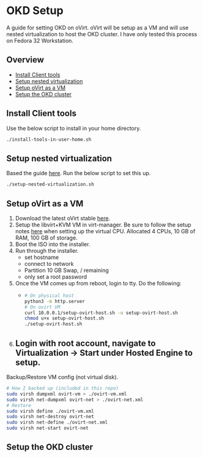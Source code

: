 # OKD Setup
A guide for setting OKD on oVirt. oVirt will be setup as a VM and will use nested virtualization to host the OKD cluster. I have only tested this process on Fedora 32 Workstation.
## Overview
- [Install Client tools](#Install-Client-tools)
- [Setup nested virtualization](#Setup-nested-virtualization)
- [Setup oVirt as a VM](#Setup-oVirt-as-a-VM)
- [Setup the OKD cluster](#Setup-the-OKD-cluster)
## Install Client tools
Use the below script to install in your home directory.
```bash
./install-tools-in-user-home.sh
```
## Setup nested virtualization
Based the guide [here](https://docs.fedoraproject.org/en-US/quick-docs/using-nested-virtualization-in-kvm/). Run the below script to set this up.
```bash
./setup-nested-virtualization.sh
```
## Setup oVirt as a VM
1. Download the latest oVirt stable [here](https://www.ovirt.org/download/node.html).
2. Setup the libvirt+KVM VM in virt-manager. Be sure to follow the setup notes [here](https://docs.fedoraproject.org/en-US/quick-docs/using-nested-virtualization-in-kvm/#proc_configuring-nested-virtualization-in-virt-manager) when setting up the virtual CPU. Allocated 4 CPUs, 10 GB of RAM, 100 GB of storage.
3. Boot the ISO into the installer.
4. Run through the installer.
    - set hostname
    - connect to network
    - Partition 10 GB Swap, / remaining
    - only set a root password
5. Once the VM comes up from reboot, login to tty. Do the following:
    - ```bash
      # On physical host
      python3 -m http.server
      # On ovirt VM
      curl 10.0.0.1/setup-ovirt-host.sh -o setup-ovirt-host.sh
      chmod u+x setup-ovirt-host.sh
      ./setup-ovirt-host.sh
      ```
6. Login with root account, navigate to Virtualization -> Start under Hosted Engine to setup.
    - 

Backup/Restore VM config (not virtual disk).
```bash
# How I backed up (included in this repo)
sudo virsh dumpxml ovirt-vm > ./ovirt-vm.xml
sudo virsh net-dumpxml ovirt-net > ./ovirt-net.xml
# Restore
sudo virsh define ./ovirt-vm.xml
sudo virsh net-destroy ovirt-net
sudo virsh net-define ./ovirt-net.xml
sudo virsh net-start ovirt-net
```
## Setup the OKD cluster